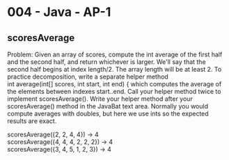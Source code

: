 004 - Java - AP-1
=====================

scoresAverage
----------

Problem:  Given an array of scores, compute the int average of the first half and the second half, and return whichever is larger. We'll say that the second half begins at index length/2. The array length will be at least 2. To practice decomposition, write a separate helper method <br>int average(int[] scores, int start, int end) { which computes the average of the elements between indexes start..end. Call your helper method twice to implement scoresAverage(). Write your helper method after your scoresAverage() method in the JavaBat text area. Normally you would compute averages with doubles, but here we use ints so the expected results are exact. 
>  
scoresAverage({2, 2, 4, 4}) → 4  
scoresAverage({4, 4, 4, 2, 2, 2}) → 4  
scoresAverage({3, 4, 5, 1, 2, 3}) → 4  